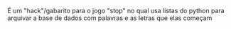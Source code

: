 É um "hack"/gabarito para o jogo "stop" no qual usa listas do python para arquivar a base de dados com palavras e as letras que elas começam